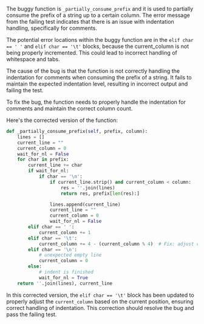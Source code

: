 The buggy function is `_partially_consume_prefix` and it is used to partially consume the prefix of a string up to a certain column. The error message from the failing test indicates that there is an issue with indentation handling, specifically for comments.

The potential error locations within the buggy function are in the `elif char == ' '` and `elif char == '\t'` blocks, because the current_column is not being properly incremented. This could lead to incorrect handling of whitespace and tabs.

The cause of the bug is that the function is not correctly handling the indentation for comments when consuming the prefix of a string. It fails to maintain the expected indentation level, resulting in incorrect output and failing the test.

To fix the bug, the function needs to properly handle the indentation for comments and maintain the correct column count.

Here's the corrected version of the function:

```python
def _partially_consume_prefix(self, prefix, column):
    lines = []
    current_line = ""
    current_column = 0
    wait_for_nl = False
    for char in prefix:
        current_line += char
        if wait_for_nl:
            if char == '\n':
                if current_line.strip() and current_column < column:
                    res = ''.join(lines)
                    return res, prefix[len(res):]

                lines.append(current_line)
                current_line = ""
                current_column = 0
                wait_for_nl = False
        elif char == ' ':
            current_column += 1
        elif char == '\t':
            current_column += 4 - (current_column % 4)  # Fix: adjust current column based on the current position
        elif char == '\n':
            # unexpected empty line
            current_column = 0
        else:
            # indent is finished
            wait_for_nl = True
    return ''.join(lines), current_line
```

In this corrected version, the `elif char == '\t'` block has been updated to properly adjust the `current_column` based on the current position, ensuring correct handling of indentation. This correction should resolve the bug and pass the failing test.